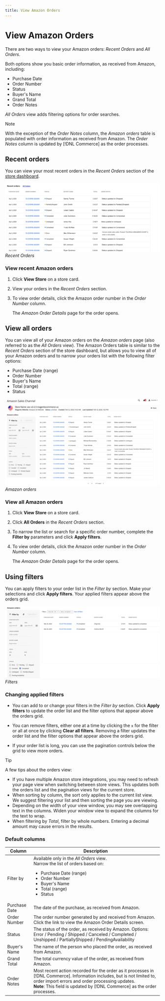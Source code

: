 ```yaml
---
title: View Amazon Orders
---
```


# View Amazon Orders

There are two ways to view your Amazon orders: _Recent Orders_ and _All Orders_.

Both options show you basic order information, as received from Amazon, including:

- Purchase Date
- Order Number
- Status
- Buyer's Name
- Grand Total
- Order Notes

_All Orders_ view adds filtering options for order searches.

>[!NOTE]
>
>With the exception of the _Order Notes_ column, the _Amazon orders_ table is populated with order information as received from Amazon. The _Order Notes_ column is updated by [!DNL Commerce] as the order processes.

## Recent orders

You can view your most recent orders in the _Recent Orders_ section of the [store dashboard](./amazon-store-dashboard.md).

![](assets/amazon-recent-orders-imported.png)
_Recent Orders_

### View recent Amazon orders

1. Click **View Store** on a store card.

1. View your orders in the _Recent Orders_ section.

1. To view order details, click the Amazon order number in the _Order Number_ column.

    The _Amazon Order Details_ page for the order opens.

## View all orders

You can view all of your Amazon orders on the _Amazon orders_ page (also referred to as the _All Orders_ view). The Amazon Orders table is similar to the _Recent Orders_ section of the store dashboard, but allows you to view all of your Amazon orders and to narrow your orders list with the following filter options:

- Purchase Date (range)
- Order Number
- Buyer's Name
- Total (range)
- Status

![](assets/amazon-orders-list-all.png)
_Amazon orders_

### View all Amazon orders

1. Click **View Store** on a store card.

1. Click **All Orders** in the _Recent Orders_ section.

1. To narrow the list or search for a specific order number, complete the **Filter by** parameters and click **Apply filters**.

1. To view order details, click the Amazon order number in the _Order Number_ column.

    The _Amazon Order Details_ page for the order opens.

## Using filters

You can apply filters to your order list in the _Filter by_ section. Make your selections and click **Apply filters**. Your applied filters appear above the orders grid.

![](assets/amazon-orders-filter-view.png)
_Filters_

### Changing applied filters

- You can add to or change your filters in the _Filter by_ section. Click **Apply filters** to update the order list and the filter options that appear above the orders grid.

- You can remove filters, either one at a time by clicking the `x` for the filter or all at once by clicking **Clear all filters**. Removing a filter updates the order list and the filter options that appear above the orders grid.

- If your order list is long, you can use the pagination controls below the grid to view more orders.

>[!TIP]
>
>A few tips about the orders view:
>
>- If you have multiple Amazon store integrations, you may need to refresh your page view when switching between store views. This updates both the orders list and the pagination views for the current store.
>- When sorting by column, the sort only applies to the current list view. We suggest filtering your list and then sorting the page you are viewing.
>- Depending on the width of your view window, you may see overlapping text in the columns. Widen your window view to expand the columns for the text to wrap.
>- When filtering by _Total_, filter by whole numbers. Entering a decimal amount may cause errors in the results.

### Default columns

|Column|Description|
|---|---|
|Filter by|Available only in the _All Orders_ view.<br>Narrow the list of orders based on:<ul><li>Purchase Date (range)</li><li>Order Number</li><li>Buyer's Name</li><li>Total (range)</li><li>Status</li></ul>|
|Purchase Date|The date of the purchase, as received from Amazon.|
|Order Number|The order number generated by and received from Amazon. Click the link to view the Amazon Order Details screen. |
|Status|The status of the order, as received by Amazon. Options: Error / Pending / Shipped / Canceled / Completed / Unshipped / PartiallyShipped / PendingAvailability|
|Buyer's Name|The name of the person who placed the order, as received from Amazon.|
|Grand Total|The total currency value of the order, as received from Amazon.|
|Order Notes|Most recent action recorded for the order as it processes in [!DNL Commerce]. Information includes, but is not limited to, order import errors and order processing updates.<br>**Note**: This field is updated by [!DNL Commerce] as the order processes.|
